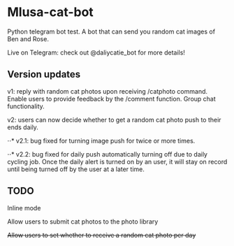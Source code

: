 # Mlusa-cat-bot
Python telegram bot test. A bot that can send you random cat images of Ben and Rose.

Live on Telegram: check out @daliycatie_bot for more details!

## Version updates

v1: reply with random cat photos upon receiving /catphoto command. Enable users to provide feedback by the /comment function. 
Group chat functionality.

v2: users can now decide whether to get a random cat photo push to their ends daily.

⋅⋅* v2.1: bug fixed for turning image push for twice or more times.

⋅⋅* v2.2: bug fixed for daily push automatically turning off due to daily cycling job. Once the daily alert is turned on by an user, it will stay on record until being turned off by the user at a later time.

## TODO

Inline mode

Allow users to submit cat photos to the photo library

~~Allow users to set whether to receive a random cat photo per day~~

